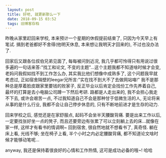 ```yaml
---
 layout: post
 title: 好吧, 就更新那么一下
 date: 2018-09-15 03:52
 tags: 旧博客存档
---
```

昨晚从家里赶回来学校, 本来预计一个星期的休假提前结束了, 只因为今天早上有笔试. 搞到老爸都好不舍得(他明天休息, 本来想让我明天才回来的),
不过也没办法了.



回家后又跟各位叔伯兄弟见面了, 每每被问到近况, 我几乎都可怜得只有用说过很多遍的一句话来答:"找工和论文,
不变的主题"...这个主题我都不知道啥时候才会变, 老妈问我假如找不到工作怎么办, 其实我比他们想像中成熟多了, 这个问题我早就考虑过,
正如宿舍隔壁的leegar兄所言:"实在找不到大不了去做网站咯!" 我不是那种总是厚着脸皮跟家里要钱的败家子, 反正毕业以后肯定会找份工作先养着自己,
最坏的打算是去小电脑公司蹲一下然后考研. 路都是人走出来的, 我不会担心我走不下去, 或许会艰苦一点, 不过我知道自己不会是那种甘于低微生活的人,
无论将来从事的是什么行业, 我都不会让自己停步休息的, 只有不断地前进才是生存的动力.



回来学校之后,  感觉还是在家舒服点, 起码不会坐半天腰酸背痛. 要是出来工作以后, 一定要找张好坐一点的凳子,
而且还要旁边有张累了可以立刻躺上去的床...就像在家一样, 这样才有看书的情调啊~ 回到宿舍, 很自然地就不想看书了, 真奇怪. 躺在床上看, 光线不够;
坐在椅子上看, 半个小时之内必定腰酸背痛, 都不知道论文啥时候才能够动笔呢...



anyway, 我还是保持着很良好的心情和工作热情, 这可是成功必备的哦~! 哈哈

